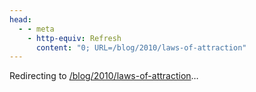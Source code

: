 ```yaml
---
head:
  - - meta
    - http-equiv: Refresh
      content: "0; URL=/blog/2010/laws-of-attraction"
---
```


Redirecting to <a href="/blog/2010/laws-of-attraction">/blog/2010/laws-of-attraction</a>…